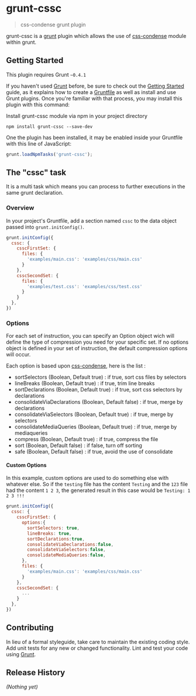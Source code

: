 # grunt-cssc

> css-condense grunt plugin

grunt-cssc is a [grunt](https://github.com/gruntjs/grunt) plugin which allows the use of [css-condense](https://github.com/rstacruz/css-condense) module within grunt.

## Getting Started
This plugin requires Grunt `~0.4.1`

If you haven't used [Grunt](http://gruntjs.com/) before, be sure to check out the [Getting Started](http://gruntjs.com/getting-started) guide, as it explains how to create a [Gruntfile](http://gruntjs.com/sample-gruntfile) as well as install and use Grunt plugins. Once you're familiar with that process, you may install this plugin with this command:

Install grunt-cssc module via npm in your project directory
```shell
npm install grunt-cssc --save-dev
```

One the plugin has been installed, it may be enabled inside your Gruntfile with this line of JavaScript:

```js
grunt.loadNpmTasks('grunt-cssc');
```

## The "cssc" task

It is a multi task which means you can process to further executions in the same grunt declaration.

### Overview
In your project's Gruntfile, add a section named `cssc` to the data object passed into `grunt.initConfig()`.

```js
grunt.initConfig({
  cssc: {
    csscFirstSet: {
      files: {
        'examples/main.css': 'examples/css/main.css'
      }
    },
    csscSecondSet: {
      files: {
        'examples/test.css': 'examples/css/test.css'
      }
    }
  },
})
```

### Options

For each set of instruction, you can specify an Option object wich will define the type of compression you need for your specific set.
If no options object is defined in your set of instruction, the default compression options will occur.

Each option is based upon [css-condense](https://github.com/rstacruz/css-condense#command-line-usage), here is the list :

* sortSelectors (Boolean, Default true) : if true, sort css files by selectors
* lineBreaks (Boolean, Default true) : if true, trim line breaks
* sortDeclarations (Boolean, Default true) : if true, sort css selectors by declarations
* consolidateViaDeclarations (Boolean, Default false) : if true, merge by declarations
* consolidateViaSelectors (Boolean, Default true) : if true, merge by selectors
* consolidateMediaQueries (Boolean, Default true) : if true, merge by mediaqueries
* compress (Boolean, Default true) : if true, compress the file
* sort (Boolean, Default false) : if false, turn off sorting
* safe (Boolean, Default false) : if true, avoid the use of consolidate


#### Custom Options
In this example, custom options are used to do something else with whatever else. So if the `testing` file has the content `Testing` and the `123` file had the content `1 2 3`, the generated result in this case would be `Testing: 1 2 3 !!!`

```js
grunt.initConfig({
  cssc: {
    csscFirstSet: {
      options:{
        sortSelectors: true,
        lineBreaks: true,
        sortDeclarations:true,
        consolidateViaDeclarations:false,
        consolidateViaSelectors:false,
        consolidateMediaQueries:false,
      },
      files: {
        'examples/main.css': 'examples/css/main.css'
      }
    },
    csscSecondSet: {
      ...
    }
  },
})
```

####

## Contributing
In lieu of a formal styleguide, take care to maintain the existing coding style. Add unit tests for any new or changed functionality. Lint and test your code using [Grunt](http://gruntjs.com/).

## Release History
_(Nothing yet)_
